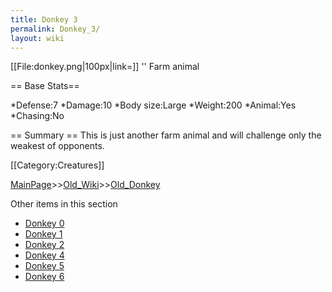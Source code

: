 ```yaml
---
title: Donkey 3
permalink: Donkey_3/
layout: wiki
---
```

[[File:donkey.png|100px|link=]] '' Farm animal

== Base Stats==

*Defense:7
*Damage:10
*Body size:Large
*Weight:200
*Animal:Yes
*Chasing:No

== Summary ==
This is just another farm animal and will challenge only the weakest of opponents.

[[Category:Creatures]]

[MainPage](/keeperrl_wiki/ "wikilink")>>[Old_Wiki](/keeperrl_wiki/Old_Wiki "wikilink")>>[Old_Donkey](/keeperrl_wiki/Old_Donkey "wikilink")

Other items in this section
-    [Donkey 0](/keeperrl_wiki/Donkey_0 "wikilink")
-    [Donkey 1](/keeperrl_wiki/Donkey_1 "wikilink")
-    [Donkey 2](/keeperrl_wiki/Donkey_2 "wikilink")
-    [Donkey 4](/keeperrl_wiki/Donkey_4 "wikilink")
-    [Donkey 5](/keeperrl_wiki/Donkey_5 "wikilink")
-    [Donkey 6](/keeperrl_wiki/Donkey_6 "wikilink")

